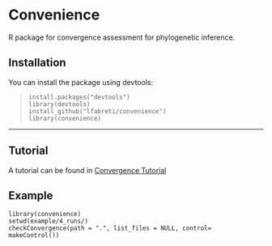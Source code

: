 # Convenience

R package for convergence assessment for phylogenetic inference.

## Installation

You can install the package using devtools:
  
  > `install.packages("devtools")` <br />
  > `library(devtools)` <br />
  > `install_github("lfabreti/convenience")` <br />
  > `library(convenience)` <br />
  
  
---------------------------------------------------------

## Tutorial

A tutorial can be found in [Convergence Tutorial](https://revbayes.github.io/tutorials/convergence/)



## Example

 `library(convenience)`<br />
 `setwd(example/4_runs/)`<br />
 `checkConvergence(path = ".", list_files = NULL, control= makeControl())`<br />
 




 
